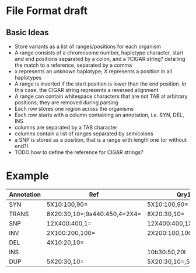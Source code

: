# File Format draft

## Basic Ideas
- Store variants as a list of ranges/positions for each organism
- A range consists of a chromosome number, haplotype character, start and end positions separated by a colon, and a ?CIGAR string? detailing the match to a reference, separated by a comma
- x represents an unknown haplotype; X represents a position in all haplotypes
- A range is inverted if the start position is lower than the end position. In this case, the CIGAR string represents a reversed alignment
- A range can contain whitespace characters that are not TAB at arbitrary positions; they are removed during parsing
- Each row stores one region across the organisms
- Each row starts with a column containing an annotation, i.e. SYN, DEL, INS
- columns are separated by a TAB character
- columns contain a list of ranges separated by semicolons
- a SNP is stored as a position, that is a range with length one (or without end?)
- TODO how to define the reference for CIGAR strings?

# Example

Annotation|	Ref|	Qry1|	Qry2
-|	-|	-|	-
SYN|	5X10:100,90=|	5X10:100,90=|	5a10:100,45=5X30=10D;5b10:100,90=
TRANS|	8X20:30,10=;9a440:450,4=2X4=|	8X20:30,10=|	8X20:30,8=2D
SNP|	12X400:400,1=|	12X400:400,1X|	12a400:400,1=;12b400:4001X
INV|	2X100:200,100=|	2X200:100,100=|	2X100:200
DEL|	4X10:20,10=|	|	4a10:20,10=
INS|	|	10b30:50,20I|	10X30:50,20I
DUP|	5X20:30,10=|	5X20:30,10=;5a30:40,10I|	5X20:30,10=
